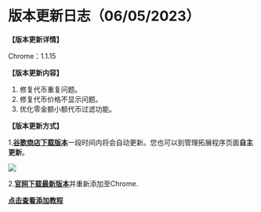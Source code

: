 # 版本更新日志（06/05/2023）

**【版本更新详情】**

Chrome：1.1.15



**【版本更新内容】**

1. 修复代币重复问题。
2. 修复代币价格不显示问题。
3. 优化零金额小额代币过滤功能。



**【版本更新方式】**

1.[**谷歌商店下载版本**](https://chrome.google.com/webstore/detail/tokenpocket/mfgccjchihfkkindfppnaooecgfneiii?hl=zh-CN)一段时间内将会自动更新。您也可以到管理拓展程序页面**自主更新**。

![](<../../.gitbook/assets/组 5.png>)

2.[**官网下载最新版本**](broken-reference)并重新添加至Chrome.

[**点击查看添加教程**](https://help.tokenpocket.pro/cn/extension-wallet/faq/installation-tutorial)
